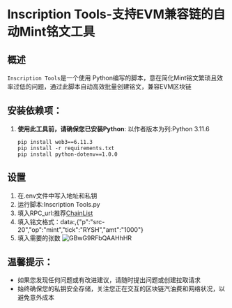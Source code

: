 # Inscription Tools-支持EVM兼容链的自动Mint铭文工具

## 概述
`Inscription Tools`是一个使用 Python编写的脚本，意在简化Mint铭文繁琐且效率过低的问题，通过此脚本自动高效批量创建铭文，兼容EVM区块链


## 安装依赖项：
1. **使用此工具前，请确保您已安装Python**: 以作者版本为列:Python 3.11.6
   ```
   pip install web3==6.11.3
   pip install -r requirements.txt
   pip install python-dotenv==1.0.0
   ```
 ## 设置
1. 在.env文件中写入地址和私钥
2. 运行脚本:Inscription Tools.py
3. 填入RPC_url:推荐[ChainList](https://chainlist.org/)
4. 填入铭文格式：data:,{"p":"src-20","op":"mint","tick":"RYSH","amt":"1000"}
5. 填入需要的张数
![GBwG9RFbQAAHhHR](https://github.com/inmetx/inscriptionEVM/assets/38844751/863acd7d-5459-40e1-94b6-3375d6f9a158)

## 温馨提示：
- 如果您发现任何问题或有改进建议，请随时提出问题或创建拉取请求
- 始终确保您的私钥安全存储，关注您正在交互的区块链汽油费和网络状况，以避免意外成本
